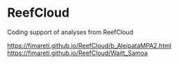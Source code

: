 # ReefCloud
Coding support of analyses from ReefCloud


<https://fimareti.github.io/ReefCloud/b_AleipataMPA2.html>
<https://fimareti.github.io/ReefCloud/Waitt_Samoa>